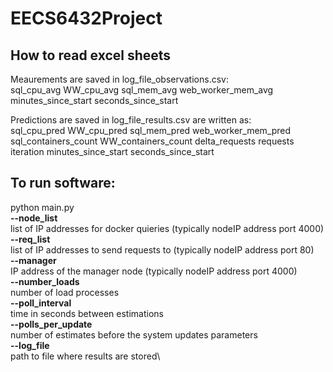 # EECS6432Project

## How to read excel sheets
Meaurements are saved in log_file_observations.csv:\
sql_cpu_avg WW_cpu_avg sql_mem_avg web_worker_mem_avg minutes_since_start seconds_since_start

Predictions are saved in log_file_results.csv are written as:\
sql_cpu_pred WW_cpu_pred sql_mem_pred web_worker_mem_pred sql_containers_count WW_containers_count delta_requests requests iteration minutes_since_start seconds_since_start 

## To run software:
python main.py\
**--node_list**\
list of IP addresses for docker quieries (typically nodeIP address port 4000)\
**--req_list**\
list of IP addresses to send requests to (typically nodeIP address port 80)\
**--manager**\
IP address of the manager node (typically nodeIP address port 4000)\
**--number_loads**\
number of load processes\
**--poll_interval**\
time in seconds between estimations\
**--polls_per_update**\
number of estimates before the system updates parameters\
**--log_file**\
path to file where results are stored\
